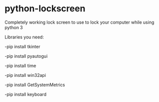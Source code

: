 # python-lockscreen
Completely working lock screen to use to lock your computer while using python 3

Libraries you need:

-pip install tkinter

-pip install pyautogui

-pip install time 

-pip install win32api 

-pip install GetSystemMetrics

-pip install keyboard
